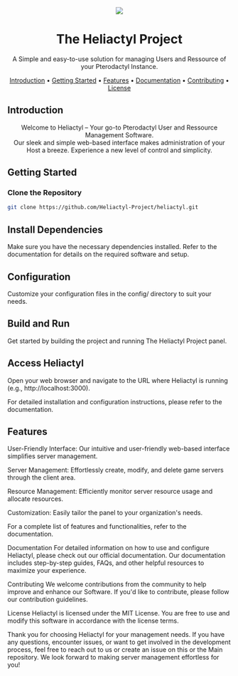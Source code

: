<p align="center">
  <img src="https://media.discordapp.net/attachments/1000768414220038204/1157719211678904420/Heliactylv13.png?width=128&height=128">
</p>

<h1 align="center">The Heliactyl Project</h1>

<p align="center">
  A Simple and easy-to-use solution for managing Users and Ressource of your Pterodactyl Instance.
</p>

<p align="center">
  <a href="#introduction">Introduction</a> •
  <a href="#getting-started">Getting Started</a> •
  <a href="#features">Features</a> •
  <a href="#documentation">Documentation</a> •
  <a href="#contributing">Contributing</a> •
  <a href="#license">License</a>
</p>

## Introduction

<p align="center">
Welcome to Heliactyl – Your go-to Pterodactyl User and Ressource Management Software. 
<br> Our sleek and simple web-based interface makes administration of your Host a breeze. Experience a new level of control and simplicity.
</p>

## Getting Started

### Clone the Repository

```sh
git clone https://github.com/Heliactyl-Project/heliactyl.git
```
## Install Dependencies
Make sure you have the necessary dependencies installed. Refer to the documentation for details on the required software and setup.

## Configuration
Customize your configuration files in the config/ directory to suit your needs.

## Build and Run
Get started by building the project and running The Heliactyl Project panel.

## Access Heliactyl 
Open your web browser and navigate to the URL where Heliactyl is running (e.g., http://localhost:3000).

For detailed installation and configuration instructions, please refer to the documentation.

## Features
User-Friendly Interface: Our intuitive and user-friendly web-based interface simplifies server management.

Server Management: Effortlessly create, modify, and delete game servers through the client area.

Resource Management: Efficiently monitor server resource usage and allocate resources.

Customization: Easily tailor the panel to your organization's needs.

For a complete list of features and functionalities, refer to the documentation.

Documentation
For detailed information on how to use and configure Heliactyl, please check out our official documentation. Our documentation includes step-by-step guides, FAQs, and other helpful resources to maximize your experience.

Contributing
We welcome contributions from the community to help improve and enhance our Software. If you'd like to contribute, please follow our contribution guidelines.

License
Heliactyl is licensed under the MIT License. You are free to use and modify this software in accordance with the license terms.

Thank you for choosing Heliactyl for your management needs. If you have any questions, encounter issues, or want to get involved in the development process, feel free to reach out to us or create an issue on this or the Main repository. We look forward to making server management effortless for you!
